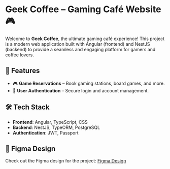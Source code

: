 # Geek Coffee – Gaming Café Website 🎮

Welcome to **Geek Coffee**, the ultimate gaming café experience! This project is a modern web application built with Angular (frontend) and NestJS (backend) to provide a seamless and engaging platform for gamers and coffee lovers.

## 🚀 Features

- 🎮 **Game Reservations** – Book gaming stations, board games, and more.
- 👥 **User Authentication** – Secure login and account management.
  
## 🛠 Tech Stack

- **Frontend**: Angular, TypeScript, CSS
- **Backend**: NestJS, TypeORM, PostgreSQL
- **Authentication**: JWT, Passport

## 🔗 Figma Design

Check out the Figma design for the project:
[Figma Design](https://www.figma.com/design/FDrYNz9u3Gqp0G2t5Pvp6w/Geek-Coffee?node-id=0-1&p=f&t=E8EXcjjF8OlClRsI-0)
